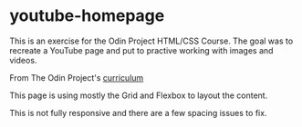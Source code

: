 # youtube-homepage

This is an exercise for the Odin Project HTML/CSS Course. The goal was to recreate a YouTube page and put to practive working with images and videos.

From The Odin Project's [curriculum](http://www.theodinproject.com/courses/web-development-101/lessons/html-css)

This page is using mostly the Grid and Flexbox to layout the content.

This is not fully responsive and there are a few spacing issues to fix.

